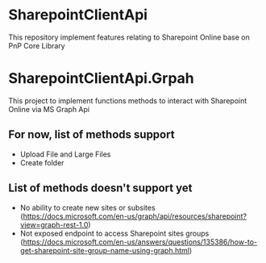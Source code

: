 # SharepointClientApi
This repository implement features relating to Sharepoint Online base on PnP Core Library


# SharepointClientApi.Grpah
This project to implement functions methods to interact with Sharepoint Online via MS Graph Api

## For now, list of methods support
 - Upload File and Large Files
 - Create folder


## List of methods doesn't support yet
 - No ability to create new sites or subsites (https://docs.microsoft.com/en-us/graph/api/resources/sharepoint?view=graph-rest-1.0)
 - Not exposed endpoint to access Sharepoint sites groups (https://docs.microsoft.com/en-us/answers/questions/135386/how-to-get-sharepoint-site-group-name-using-graph.html)